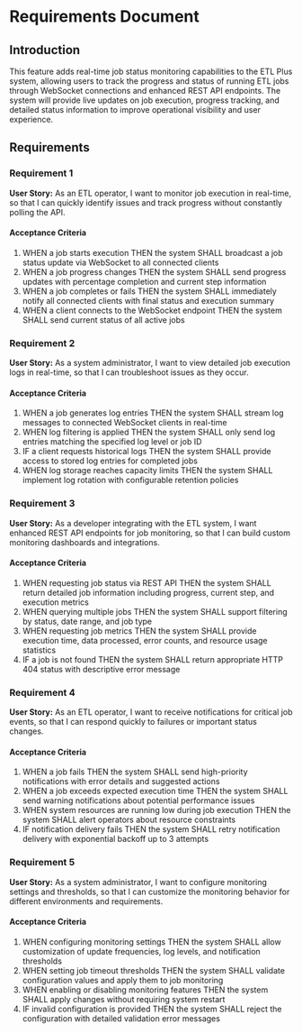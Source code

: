 # Requirements Document

## Introduction

This feature adds real-time job status monitoring capabilities to the ETL Plus system, allowing users to track the progress and status of running ETL jobs through WebSocket connections and enhanced REST API endpoints. The system will provide live updates on job execution, progress tracking, and detailed status information to improve operational visibility and user experience.

## Requirements

### Requirement 1

**User Story:** As an ETL operator, I want to monitor job execution in real-time, so that I can quickly identify issues and track progress without constantly polling the API.

#### Acceptance Criteria

1. WHEN a job starts execution THEN the system SHALL broadcast a job status update via WebSocket to all connected clients
2. WHEN a job progress changes THEN the system SHALL send progress updates with percentage completion and current step information
3. WHEN a job completes or fails THEN the system SHALL immediately notify all connected clients with final status and execution summary
4. WHEN a client connects to the WebSocket endpoint THEN the system SHALL send current status of all active jobs

### Requirement 2

**User Story:** As a system administrator, I want to view detailed job execution logs in real-time, so that I can troubleshoot issues as they occur.

#### Acceptance Criteria

1. WHEN a job generates log entries THEN the system SHALL stream log messages to connected WebSocket clients in real-time
2. WHEN log filtering is applied THEN the system SHALL only send log entries matching the specified log level or job ID
3. IF a client requests historical logs THEN the system SHALL provide access to stored log entries for completed jobs
4. WHEN log storage reaches capacity limits THEN the system SHALL implement log rotation with configurable retention policies

### Requirement 3

**User Story:** As a developer integrating with the ETL system, I want enhanced REST API endpoints for job monitoring, so that I can build custom monitoring dashboards and integrations.

#### Acceptance Criteria

1. WHEN requesting job status via REST API THEN the system SHALL return detailed job information including progress, current step, and execution metrics
2. WHEN querying multiple jobs THEN the system SHALL support filtering by status, date range, and job type
3. WHEN requesting job metrics THEN the system SHALL provide execution time, data processed, error counts, and resource usage statistics
4. IF a job is not found THEN the system SHALL return appropriate HTTP 404 status with descriptive error message

### Requirement 4

**User Story:** As an ETL operator, I want to receive notifications for critical job events, so that I can respond quickly to failures or important status changes.

#### Acceptance Criteria

1. WHEN a job fails THEN the system SHALL send high-priority notifications with error details and suggested actions
2. WHEN a job exceeds expected execution time THEN the system SHALL send warning notifications about potential performance issues
3. WHEN system resources are running low during job execution THEN the system SHALL alert operators about resource constraints
4. IF notification delivery fails THEN the system SHALL retry notification delivery with exponential backoff up to 3 attempts

### Requirement 5

**User Story:** As a system administrator, I want to configure monitoring settings and thresholds, so that I can customize the monitoring behavior for different environments and requirements.

#### Acceptance Criteria

1. WHEN configuring monitoring settings THEN the system SHALL allow customization of update frequencies, log levels, and notification thresholds
2. WHEN setting job timeout thresholds THEN the system SHALL validate configuration values and apply them to job monitoring
3. WHEN enabling or disabling monitoring features THEN the system SHALL apply changes without requiring system restart
4. IF invalid configuration is provided THEN the system SHALL reject the configuration with detailed validation error messages